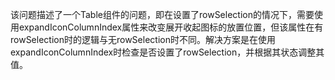 该问题描述了一个Table组件的问题，即在设置了rowSelection的情况下，需要使用expandIconColumnIndex属性来改变展开收起图标的放置位置，但该属性在有rowSelection时的逻辑与无rowSelection时不同。解决方案是在使用expandIconColumnIndex时检查是否设置了rowSelection，并根据其状态调整其值。

